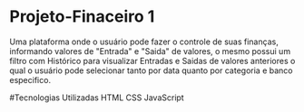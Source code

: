 # Projeto-Finaceiro 1
Uma plataforma onde o usuário pode fazer o controle de suas finanças, informando valores de "Entrada" e "Saida" de valores,
o mesmo possui um filtro com Histórico para visualizar Entradas e Saidas de valores anteriores o qual o usuário pode selecionar tanto por data quanto por categoria e banco especifico.

#Tecnologias Utilizadas
 HTML
 CSS
 JavaScript

